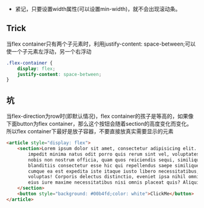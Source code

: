 - 紧记，只要设置width属性(可以设置min-width)，就不会出现滚动条。

## Trick
当flex container只有两个子元素时，利用justify-content: space-between;可以使一个子元素左浮动，另一个右浮动
````css
.flex-container {
    display: flex;
    justify-content: space-between;
}
````

## 坑
当flex-direction为row时(即默认情况)，flex container的孩子是等高的，如果像下面button为flex container，那么这个按钮会随着section的高度变化而变化。
所以flex container下最好是放子容器，不要直接放真实需要显示的元素

````html
<article style="display: flex">
    <section>Lorem ipsum dolor sit amet, consectetur adipisicing elit. Commodi cumque, dolore, dolorum ea ex fugit illo
        impedit minima natus odit porro quis rerum sint vel, voluptates. Ad aliquam deleniti harum hic id ipsum neque
        nobis non nostrum officia, quam quos reiciendis sequi, similique veniam, voluptatem voluptatum? Atque,
        blanditiis consectetur esse hic qui repellendus saepe similique sunt tempore temporibus. Accusantium corporis
        cumque ea est expedita iste itaque iusto libero necessitatibus, optio quod repudiandae, rerum sint, sunt
        voluptas! Corporis delectus distinctio, eveniet ipsa nihil omnis reprehenderit. Animi aut consequuntur dolorem
        eius iure maxime necessitatibus nisi omnis placeat quis? Aliquid commodi esse totam.
    </section>
    <button style="background: #00b4fd;color: white">ClickMe</button>
</article>
````

